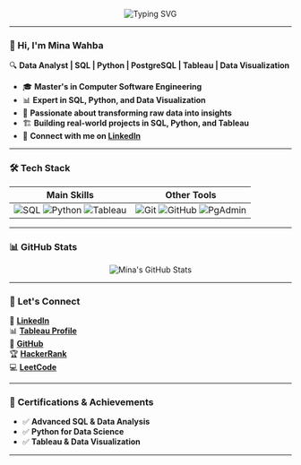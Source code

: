 <p align="center">
  <img src="https://readme-typing-svg.herokuapp.com?font=Fira+Code&size=25&pause=1000&color=F7F7F7&center=true&vCenter=true&width=500&height=50&lines=Welcome+to+my+GitHub!;I+am+Mina+Wahba.;Data+Analyst🚀" alt="Typing SVG" />
</p>

---

### 👋 Hi, I'm Mina Wahba  

🔍 **Data Analyst | SQL | Python | PostgreSQL | Tableau | Data Visualization**  

- 🎓 **Master's in Computer Software Engineering**  
- 📊 **Expert in SQL, Python, and Data Visualization**  
- 🚀 **Passionate about transforming raw data into insights**  
- 🏗 **Building real-world projects in SQL, Python, and Tableau**  
- 🔗 **Connect with me on [LinkedIn](https://www.linkedin.com/in/mwahba98/)**  

---

### 🛠 **Tech Stack**
| **Main Skills** | **Other Tools** |
|---|---|
| ![SQL](https://img.shields.io/badge/-SQL-blue?style=for-the-badge&logo=postgresql) ![Python](https://img.shields.io/badge/-Python-lightblue?style=for-the-badge&logo=python) ![Tableau](https://img.shields.io/badge/-Tableau-orange?style=for-the-badge&logo=tableau) | ![Git](https://img.shields.io/badge/-Git-red?style=for-the-badge&logo=git) ![GitHub](https://img.shields.io/badge/-GitHub-black?style=for-the-badge&logo=github) ![PgAdmin](https://img.shields.io/badge/-PgAdmin-darkblue?style=for-the-badge&logo=postgresql) |

---

### 📊 **GitHub Stats**
<p align="center">
  <img src="https://github-readme-stats.vercel.app/api?username=Minawahba98&show_icons=true&theme=tokyonight" alt="Mina's GitHub Stats" />
</p>

---

### 🔗 **Let's Connect**
💼 **[LinkedIn](https://www.linkedin.com/in/mwahba98/)**  
📊 **[Tableau Profile]([https://public.tableau.com/app/profile/mina.wahba/vizzes](https://public.tableau.com/app/profile/mina.wahba/vizzes))**  
📂 **[GitHub](https://github.com/Minawahba98)**  
🏆 **[HackerRank](https://www.hackerrank.com/profile/minaadelbis2019)**  
💻 **[LeetCode](https://leetcode.com/u/minaadelbis2019/)**  

---

### 🏅 **Certifications & Achievements**
- ✅ **Advanced SQL & Data Analysis**
- ✅ **Python for Data Science**
- ✅ **Tableau & Data Visualization**

---

